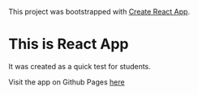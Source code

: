 This project was bootstrapped with [Create React App](https://github.com/facebook/create-react-app).

# This is React App

It was created as a quick test for students.

Visit the app on Github Pages [here](https://bronkula.github.io/react-test/)